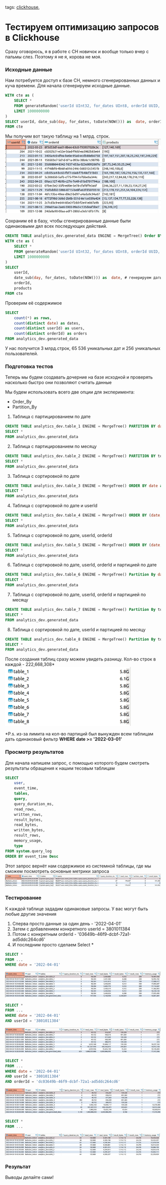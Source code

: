 tags:
[clickhouse](https://github.com/search?q=user%3Abaikulov+repo%3Abaikulov%2Finstructions+tags%3A+clickhouse+in%3Afile&type=code),
# Тестируем оптимизацию запросов в Clickhouse

Сразу оговорюсь, я в работе с CH новичок и вообще только вчер с пальмы слез. Поэтому я не я, корова не моя.

### Исходные данные
Нам потребуется доступ к базе CH, немного сгенерированных данных и куча времени. 
Для начала сгенерируем исходные данные.

```sql
WITH cte as (
	SELECT *
	FROM generateRandom('userId UInt32, for_dates UInt8, orderId UUID, products Array(UInt8)', 1)
	LIMIT 1000000000
)
SELECT userId, date_sub(day, for_dates, toDate(NOW())) as  date, orderId, products
FROM cte
```
Мы получим вот такую таблицу на 1 млрд. строк.
![Генерация данных](./images/clickhouse/generate_data.jpg)

Сохраним её в базу, чтобы сгенерированные данные были одинаковыми дял всех последующих действий.

```sql
CREATE TABLE analytics_dev.generated_data ENGINE = MergeTree() Order BY tuple() as
WITH cte as (
	SELECT *
	FROM generateRandom('userId UInt32, for_dates UInt8, orderId UUID, products Array(UInt8)', 1)
	LIMIT 1000000000
)
SELECT
    userId,
    date_sub(day, for_dates, toDate(NOW())) as  date, # генерируем даты на основе чисел
    orderId,
    products
FROM cte
```

Проверим её содержимое
```sql
SELECT
    count(*) as rows,
    count(distinct date) as dates,
    count(distinct userId) as users,
    count(distinct orderId) as orders
FROM analytics_dev.generated_data
```
У нас получится 3 млрд.строк, 65 536 уникальных дат и 256 уникальных пользователей.


### Подготовка тестов
Теперь мы будем создавать дочерние на базе исходной и проверять насколько быстро они позволяют считать данные

Мы будем использовать всего две опции для эксперимента:
- Order_By
- Partition_By

1. Таблица с партицированием по дате
```sql
CREATE TABLE analytics_dev.table_1 ENGINE = MergeTree() PARTITION BY date ORDER BY tuple() as
SELECT *
FROM analytics_dev.generated_data
```
2. Таблица с партицированием по месяцу
```sql
CREATE TABLE analytics_dev.table_2 ENGINE = MergeTree() PARTITION BY toYYYYMM(date) ORDER BY tuple() as
SELECT *
FROM analytics_dev.generated_data
```
3. Таблица с сортировкой по дате
```sql
CREATE TABLE analytics_dev.table_3 ENGINE = MergeTree() ORDER BY date as
SELECT *
FROM analytics_dev.generated_data
```
4. Таблица с сортировкой по дате и userId
```sql
CREATE TABLE analytics_dev.table_4 ENGINE = MergeTree() ORDER BY (date, userId) as
SELECT *
FROM analytics_dev.generated_data
```
5. Таблица с сортировкой по дате, userId, orderId
```sql
CREATE TABLE analytics_dev.table_5 ENGINE = MergeTree() ORDER BY (date, userId, orderId) as
SELECT *
FROM analytics_dev.generated_data
```
6. Таблица с сортировкой по дате, userId, orderId и партицией по дате
```sql
CREATE TABLE analytics_dev.table_6 ENGINE = MergeTree() Partition By date ORDER BY (date, userId, orderId) as
SELECT *
FROM analytics_dev.generated_data
```

7. Таблица с сортировкой по дате, userId, orderId и партицией по месяцу
```sql
CREATE TABLE analytics_dev.table_7 ENGINE = MergeTree() Partition By toYYYYMM(date) ORDER BY (date, userId, orderId) as
SELECT *
FROM analytics_dev.generated_data
```

8. Таблица с сортировкой по дате, userId и партицией по месяцу
```sql
CREATE TABLE analytics_dev.table_8 ENGINE = MergeTree() Partition By toYYYYMM(date) ORDER BY (date, userId) as
SELECT *
FROM analytics_dev.generated_data
```

После создания таблиц сразу можем увидеть разницу. Кол-во строк в каждой - 222,668,308*
![Размеры таблиц](./images/clickhouse/tables_size.jpg)

*P.s. из-за лимита на кол-во партиций был вынужден всем таблицам дать одинаковый фильтр 
**WHERE date >= '2022-03-01'**

### Просмотр результатов

Для начала напишем запрос, с помощью которого будем смотреть результаты обращения к нашим тесовым таблицам

```sql
SELECT
    user,
    event_time,
    tables,
    query,
    query_duration_ms,
    read_rows,
    written_rows,
    result_bytes,
    read_bytes,
    written_bytes,
    result_rows,
    memory_usage,
    type
FROM system.query_log
ORDER BY event_time Desc
```

Этот запрос вернёт нам содержимое из системной таблицы, где мы сможем посмотреть основные метрики запроса
![Проверка запроса](./images/clickhouse/checking_query_result.jpg)

### Тестирование

К каждой таблице зададим одинаковые запросы. У вас могут быть любые другие значения

1. Сперва просто данные за один день - '2022-04-01'
2. Затем с добавлением конкретного userId = 3801011384
3. Потом с конкретным orderId - '03649b-46f9-dcbf-72a1-ad5ddc264cd6'
4. И последним просто сделаем Select *

```sql
SELECT *
FROM ...
WHERE date = '2022-04-01'
```
![Результат №1](./images/clickhouse/checking_query_result_1.jpg)

```sql
SELECT *
FROM ...
WHERE date = '2022-04-01'
AND userId = '3801011384'
```
![Результат №2](./images/clickhouse/checking_query_result_2.jpg)

```sql
SELECT *
FROM ...
WHERE date = '2022-04-01'
AND userId = '3801011384'
AND orderId = 'dc03649b-46f9-dcbf-72a1-ad5ddc264cd6'
```
![Результат №3](./images/clickhouse/checking_query_result_3.jpg)

```sql
SELECT *
FROM ...
```
![Результат №4](./images/clickhouse/checking_query_result_4.jpg)

### Результат
Выводы делайте сами!
